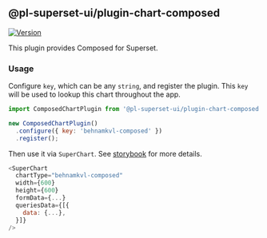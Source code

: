 ## @pl-superset-ui/plugin-chart-composed

[![Version](https://img.shields.io/npm/v/@pl-superset-ui/plugin-chart-composed.svg?style=flat-square)](https://img.shields.io/npm/v/@pl-superset-ui/plugin-chart-composed.svg?style=flat-square)

This plugin provides Composed for Superset.

### Usage

Configure `key`, which can be any `string`, and register the plugin. This `key` will be used to lookup this chart throughout the app.

```js
import ComposedChartPlugin from '@pl-superset-ui/plugin-chart-composed';

new ComposedChartPlugin()
  .configure({ key: 'behnamkvl-composed' })
  .register();
```

Then use it via `SuperChart`. See [storybook](https://apache-superset.github.io/superset-ui/?selectedKind=plugin-chart-composed) for more details.

```js
<SuperChart
  chartType="behnamkvl-composed"
  width={600}
  height={600}
  formData={...}
  queriesData={[{
    data: {...},
  }]}
/>
```
